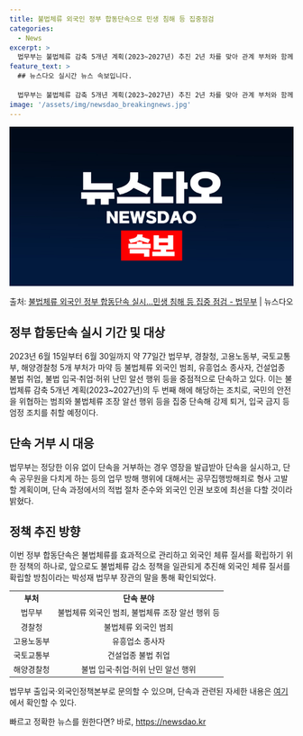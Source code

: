 ```yaml
---
title: 불법체류 외국인 정부 합동단속으로 민생 침해 등 집중점검
categories:
  - News
excerpt: >
  법무부는 불법체류 감축 5개년 계획(2023~2027년) 추진 2년 차를 맞아 관계 부처와 함께 정부 합동단…
feature_text: >
  ## 뉴스다오 실시간 뉴스 속보입니다.

  법무부는 불법체류 감축 5개년 계획(2023~2027년) 추진 2년 차를 맞아 관계 부처와 함께 정부 합동단…
image: '/assets/img/newsdao_breakingnews.jpg'
---
```


![뉴스다오 속보](/assets/img/newsdao_breakingnews.jpg)

<p>출처: <a href="https://newsdao.kr/3582" rel="dofollow">불법체류 외국인 정부 합동단속 실시…민생 침해 등 집중 점검 - 법무부</a> | 뉴스다오</p>

<h2 data-ke-size="size26">정부 합동단속 실시 기간 및 대상</h2>
<p data-ke-size="size16">2023년 6월 15일부터 6월 30일까지 약 77일간 법무부, 경찰청, 고용노동부, 국토교통부, 해양경찰청 5개 부처가 마약 등 불법체류 외국인 범죄, 유흥업소 종사자, 건설업종 불법 취업, 불법 입국·취업·허위 난민 알선 행위 등을 중점적으로 단속하고 있다. 이는 불법체류 감축 5개년 계획(2023~2027년)의 두 번째 해에 해당하는 조치로, 국민의 안전을 위협하는 범죄와 불법체류 조장 알선 행위 등을 집중 단속해 강제 퇴거, 입국 금지 등 엄정 조치를 취할 예정이다.</p>

<h2 data-ke-size="size26">단속 거부 시 대응</h2>
<p data-ke-size="size16">법무부는 정당한 이유 없이 단속을 거부하는 경우 영장을 발급받아 단속을 실시하고, 단속 공무원을 다치게 하는 등의 업무 방해 행위에 대해서는 공무집행방해죄로 형사 고발할 계획이며, 단속 과정에서의 적법 절차 준수와 외국인 인권 보호에 최선을 다할 것이라 밝혔다.</p>

<h2 data-ke-size="size26">정책 추진 방향</h2>
<p data-ke-size="size16">이번 정부 합동단속은 불법체류를 효과적으로 관리하고 외국인 체류 질서를 확립하기 위한 정책의 하나로, 앞으로도 불법체류 감소 정책을 일관되게 추진해 외국인 체류 질서를 확립할 방침이라는 박성재 법무부 장관의 말을 통해 확인되었다.</p>

<table>
  <tbody>
    <tr>
      <td style="text-align: center; height: 17px;"><b>부처</b></td>
      <td style="text-align: center; height: 17px;"><b>단속 분야</b></td>
    </tr>
    <tr>
      <td style="text-align: center; height: 17px;">법무부</td>
      <td style="text-align: center; height: 17px;">불법체류 외국인 범죄, 불법체류 조장 알선 행위 등</td>
    </tr>
    <tr>
      <td style="text-align: center; height: 17px;">경찰청</td>
      <td style="text-align: center; height: 17px;">불법체류 외국인 범죄</td>
    </tr>
    <tr>
      <td style="text-align: center; height: 17px;">고용노동부</td>
      <td style="text-align: center; height: 17px;">유흥업소 종사자</td>
    </tr>
    <tr>
      <td style="text-align: center; height: 17px;">국토교통부</td>
      <td style="text-align: center; height: 17px;">건설업종 불법 취업</td>
    </tr>
    <tr>
      <td style="text-align: center; height: 17px;">해양경찰청</td>
      <td style="text-align: center; height: 17px;">불법 입국·취업·허위 난민 알선 행위</td>
    </tr>
  </tbody>
</table>

<p data-ke-size="size16">법무부 출입국·외국인정책본부로 문의할 수 있으며, 단속과 관련된 자세한 내용은 <a href="https://newsdao.kr/3582" target="_blank" rel="noopener">여기</a>에서 확인할 수 있다.</p>
 

빠르고 정확한 뉴스를 원한다면? 바로, <a href="https://newsdao.kr" rel="dofollow">https://newsdao.kr</a>



